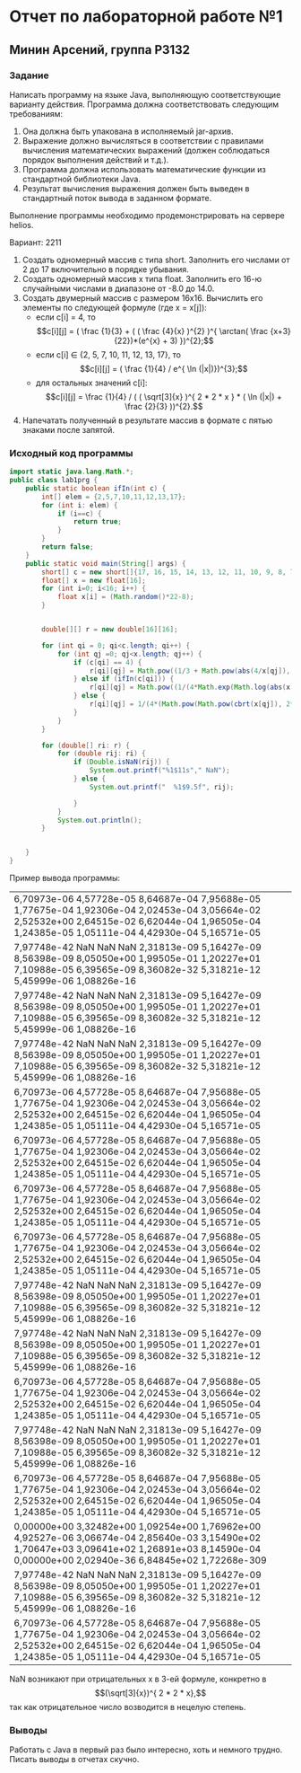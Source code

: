 # Отчет по лабораторной работе №1
## Минин Арсений, группа P3132
### Задание 
Написать программу на языке Java, выполняющую соответствующие варианту действия. Программа должна соответствовать следующим требованиям:

1. Она должна быть упакована в исполняемый jar-архив.
2. Выражение должно вычисляться в соответствии с правилами вычисления математических выражений (должен соблюдаться порядок выполнения действий и т.д.).
3. Программа должна использовать математические функции из стандартной библиотеки Java.
4. Результат вычисления выражения должен быть выведен в стандартный поток вывода в заданном формате.

Выполнение программы необходимо продемонстрировать на сервере helios.

Вариант: 2211
1. Создать одномерный массив c типа short. Заполнить его числами от 2 до 17 включительно в порядке убывания.
2. Создать одномерный массив x типа float. Заполнить его 16-ю случайными числами в диапазоне от -8.0 до 14.0.
3. Создать двумерный массив c размером 16x16. Вычислить его элементы по следующей формуле (где x = x[j]):
    - если c[i] = 4, то
   $$c[i][j] = ( \frac {1}{3} +  ( ( \frac {4}{x} )^{2} )^{ \arctan( \frac {x+3}{22})*(e^{x} + 3) })^{2};$$
    - если c[i] ∈ {2, 5, 7, 10, 11, 12, 13, 17}, то
      $$c[i][j] = ( \frac {1}{4} / e^{ \ln (|x|)})^{3};$$
    - для остальных значений c[i]:  
      $$c[i][j] = \frac {1}{4} / ( ( \sqrt[3]{x} )^{ 2 * 2 * x } * ( \ln (|x|) + \frac {2}{3} ))^{2}.$$
4. Напечатать полученный в результате массив в формате с пятью знаками после запятой.

### Исходный код программы
```java
import static java.lang.Math.*;
public class lab1prg {
    public static boolean ifIn(int c) {
        int[] elem = {2,5,7,10,11,12,13,17};
        for (int i: elem) {
            if (i==c) {
                return true;
            }
        }
        return false;
    }
    public static void main(String[] args) {
        short[] c = new short[]{17, 16, 15, 14, 13, 12, 11, 10, 9, 8, 7, 6, 5, 4, 3, 2};
        float[] x = new float[16];
        for (int i=0; i<16; i++) {
            float x[i] = (Math.random()*22-8);
        }


        double[][] r = new double[16][16];

        for (int qi = 0; qi<c.length; qi++) {
            for (int qj =0; qj<x.length; qj++) {
                if (c[qi] == 4) {
                    r[qi][qj] = Math.pow((1/3 + Math.pow(abs(4/x[qj]), 2*Math.atan((x[qj]+3)/22)*(Math.exp(x[qj])+3))), 2);
                } else if (ifIn(c[qi])) {
                    r[qi][qj] = Math.pow((1/(4*Math.exp(Math.log(abs(x[qj]))))), 3);
                } else {
                    r[qi][qj] = 1/(4*(Math.pow(Math.pow(cbrt(x[qj]), 2*2*x[qj])*(log(abs(x[qj])) +2/3) ,2)));
                }
            }
        }

        for (double[] ri: r) {
            for (double rij: ri) {
                if (Double.isNaN(rij)) {
                    System.out.printf("%1$11s"," NaN");
                } else {
                    System.out.printf("  %1$9.5f", rij);

                }
            }
            System.out.println();
        }


    }
}
```
Пример вывода программы: 

 <table>
 <tr><td>
 6,70973e-06 4,57728e-05 8,64687e-04 7,95688e-05 1,77675e-04 1,92306e-04 2,02453e-04 3,05664e-02 2,52532e+00 2,64515e-02 6,62044e-04 1,96505e-04 1,24385e-05 1,05111e-04 4,42930e-04 5,16571e-05 </td></tr>
 <tr><td>
 7,97748e-42         NaN         NaN         NaN 2,31813e-09 5,16427e-09 8,56398e-09 8,05050e+00 1,99505e-01 1,20227e+01 7,10988e-05 6,39565e-09 8,36082e-32 5,31821e-12 5,45999e-06 1,08826e-16  </td></tr>
 <tr><td>
 7,97748e-42         NaN         NaN         NaN 2,31813e-09 5,16427e-09 8,56398e-09 8,05050e+00 1,99505e-01 1,20227e+01 7,10988e-05 6,39565e-09 8,36082e-32 5,31821e-12 5,45999e-06 1,08826e-16  </td></tr>
 <tr><td>
 7,97748e-42         NaN         NaN         NaN 2,31813e-09 5,16427e-09 8,56398e-09 8,05050e+00 1,99505e-01 1,20227e+01 7,10988e-05 6,39565e-09 8,36082e-32 5,31821e-12 5,45999e-06 1,08826e-16  </td></tr>
 <tr><td>
 6,70973e-06 4,57728e-05 8,64687e-04 7,95688e-05 1,77675e-04 1,92306e-04 2,02453e-04 3,05664e-02 2,52532e+00 2,64515e-02 6,62044e-04 1,96505e-04 1,24385e-05 1,05111e-04 4,42930e-04 5,16571e-05  </td></tr>
 <tr><td>
 6,70973e-06 4,57728e-05 8,64687e-04 7,95688e-05 1,77675e-04 1,92306e-04 2,02453e-04 3,05664e-02 2,52532e+00 2,64515e-02 6,62044e-04 1,96505e-04 1,24385e-05 1,05111e-04 4,42930e-04 5,16571e-05  </td></tr>
 <tr><td>
 6,70973e-06 4,57728e-05 8,64687e-04 7,95688e-05 1,77675e-04 1,92306e-04 2,02453e-04 3,05664e-02 2,52532e+00 2,64515e-02 6,62044e-04 1,96505e-04 1,24385e-05 1,05111e-04 4,42930e-04 5,16571e-05  </td></tr>
 <tr><td>
 6,70973e-06 4,57728e-05 8,64687e-04 7,95688e-05 1,77675e-04 1,92306e-04 2,02453e-04 3,05664e-02 2,52532e+00 2,64515e-02 6,62044e-04 1,96505e-04 1,24385e-05 1,05111e-04 4,42930e-04 5,16571e-05  </td></tr>
 <tr><td>
 7,97748e-42         NaN         NaN         NaN 2,31813e-09 5,16427e-09 8,56398e-09 8,05050e+00 1,99505e-01 1,20227e+01 7,10988e-05 6,39565e-09 8,36082e-32 5,31821e-12 5,45999e-06 1,08826e-16  </td></tr>
 <tr><td>
 7,97748e-42         NaN         NaN         NaN 2,31813e-09 5,16427e-09 8,56398e-09 8,05050e+00 1,99505e-01 1,20227e+01 7,10988e-05 6,39565e-09 8,36082e-32 5,31821e-12 5,45999e-06 1,08826e-16  </td></tr>
 <tr><td>
 6,70973e-06 4,57728e-05 8,64687e-04 7,95688e-05 1,77675e-04 1,92306e-04 2,02453e-04 3,05664e-02 2,52532e+00 2,64515e-02 6,62044e-04 1,96505e-04 1,24385e-05 1,05111e-04 4,42930e-04 5,16571e-05  </td></tr>
 <tr><td>
 7,97748e-42         NaN         NaN         NaN 2,31813e-09 5,16427e-09 8,56398e-09 8,05050e+00 1,99505e-01 1,20227e+01 7,10988e-05 6,39565e-09 8,36082e-32 5,31821e-12 5,45999e-06 1,08826e-16  </td></tr>
 <tr><td>
 6,70973e-06 4,57728e-05 8,64687e-04 7,95688e-05 1,77675e-04 1,92306e-04 2,02453e-04 3,05664e-02 2,52532e+00 2,64515e-02 6,62044e-04 1,96505e-04 1,24385e-05 1,05111e-04 4,42930e-04 5,16571e-05  </td></tr>
 <tr><td>
 0,00000e+00 3,32482e+00 1,09254e+00 1,76962e+00 4,92527e-06 3,06674e-04 2,85640e-03 3,15490e+02 1,70647e+03 3,09641e+02 1,26891e+03 8,14590e-04 0,00000e+00 2,02940e-36 6,84845e+02 1,72268e-309  </td></tr>
 <tr><td>
 7,97748e-42         NaN         NaN         NaN 2,31813e-09 5,16427e-09 8,56398e-09 8,05050e+00 1,99505e-01 1,20227e+01 7,10988e-05 6,39565e-09 8,36082e-32 5,31821e-12 5,45999e-06 1,08826e-16  </td></tr>
 <tr><td>
 6,70973e-06 4,57728e-05 8,64687e-04 7,95688e-05 1,77675e-04 1,92306e-04 2,02453e-04 3,05664e-02 2,52532e+00 2,64515e-02 6,62044e-04 1,96505e-04 1,24385e-05 1,05111e-04 4,42930e-04 5,16571e-05 </td></tr></table> 

NaN возникают при отрицательных x в 3-ей формуле, конкретно в $$(\sqrt[3]{x})^{ 2 * 2 * x},$$ так как отрицательное число возводится в нецелую степень.

### Выводы
Работать с Java в первый раз было интересно, хоть и немного трудно. Писать выводы в отчетах скучно.





 
